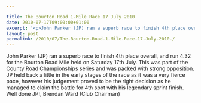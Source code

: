 ```yaml
---

title: The Bourton Road 1-Mile Race 17 July 2010
date: 2010-07-17T09:00:00+01:00
excerpt: '<p>John Parker (JP) ran a superb race to finish 4th place overall, and run 4.32 for the Bourton Road Mile held on Saturday 17th July. This was part of the County Road Championships series and was packed with strong opposition. JP held back a little in the early stages of the race as it was a very fierce pace, however his judgement proved to be the right decision as he managed to claim the battle for 4th spot with his legendary sprint finish. Well done JP!, Brendan Ward (Club Chairman)</p>'
layout: post
permalink: /2010/07/The-Bourton-Road-1-Mile-Race-17-July-2010-/
---
```

John Parker (JP) ran a superb race to finish 4th place overall, and run 4.32 for the Bourton Road Mile held on Saturday 17th July. This was part of the County Road Championships series and was packed with strong opposition. JP held back a little in the early stages of the race as it was a very fierce pace, however his judgement proved to be the right decision as he managed to claim the battle for 4th spot with his legendary sprint finish. Well done JP!, Brendan Ward (Club Chairman)